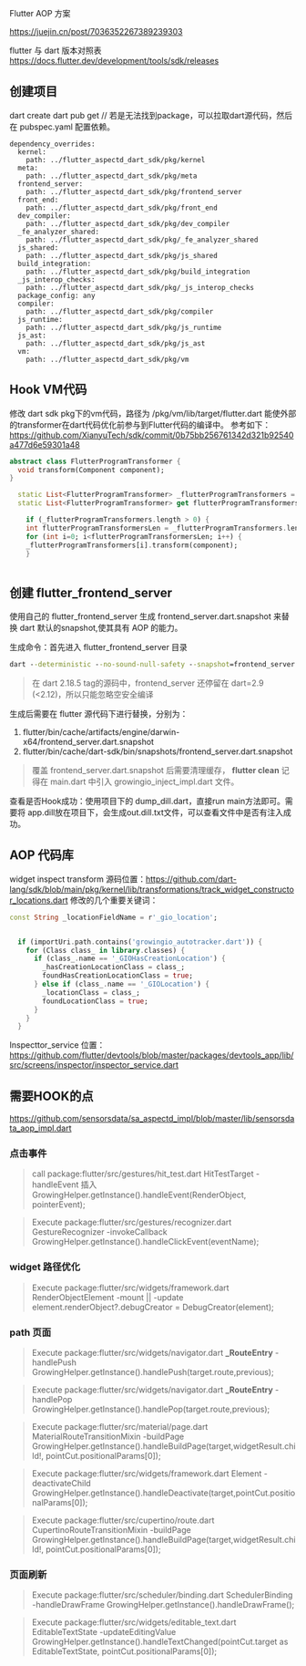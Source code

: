 Flutter AOP 方案

https://juejin.cn/post/7036352267389239303

flutter 与 dart 版本对照表
https://docs.flutter.dev/development/tools/sdk/releases


## 创建项目
dart create <Project Folder>
dart pub get
// 若是无法找到package，可以拉取dart源代码，然后在 pubspec.yaml 配置依赖。
```
dependency_overrides:
  kernel:
    path: ../flutter_aspectd_dart_sdk/pkg/kernel
  meta:
    path: ../flutter_aspectd_dart_sdk/pkg/meta
  frontend_server:
    path: ../flutter_aspectd_dart_sdk/pkg/frontend_server
  front_end:
    path: ../flutter_aspectd_dart_sdk/pkg/front_end
  dev_compiler:
    path: ../flutter_aspectd_dart_sdk/pkg/dev_compiler
  _fe_analyzer_shared:
    path: ../flutter_aspectd_dart_sdk/pkg/_fe_analyzer_shared
  js_shared:
    path: ../flutter_aspectd_dart_sdk/pkg/js_shared
  build_integration:
    path: ../flutter_aspectd_dart_sdk/pkg/build_integration
  _js_interop_checks:
    path: ../flutter_aspectd_dart_sdk/pkg/_js_interop_checks
  package_config: any
  compiler:
    path: ../flutter_aspectd_dart_sdk/pkg/compiler
  js_runtime:
    path: ../flutter_aspectd_dart_sdk/pkg/js_runtime
  js_ast:
    path: ../flutter_aspectd_dart_sdk/pkg/js_ast
  vm:
    path: ../flutter_aspectd_dart_sdk/pkg/vm
```


## Hook VM代码
修改 dart sdk pkg下的vm代码，路径为 <dart sdk>/pkg/vm/lib/target/flutter.dart
能使外部的transformer在dart代码优化前参与到Flutter代码的编译中。
参考如下：https://github.com/XianyuTech/sdk/commit/0b75bb256761342d321b92540a477d6e59301a48
```dart
abstract class FlutterProgramTransformer {
  void transform(Component component);
}

  static List<FlutterProgramTransformer> _flutterProgramTransformers = [];
  static List<FlutterProgramTransformer> get flutterProgramTransformers => _flutterProgramTransformers;

	if (_flutterProgramTransformers.length > 0) {
	int flutterProgramTransformersLen = _flutterProgramTransformers.length;
	for (int i=0; i<flutterProgramTransformersLen; i++) {
	_flutterProgramTransformers[i].transform(component);
	}
    
```

## 创建 flutter_frontend_server
使用自己的 flutter_frontend_server 生成 frontend_server.dart.snapshot 来替换 dart 默认的snapshot,使其具有 AOP 的能力。


生成命令：首先进入 flutter_frontend_server 目录
```cmd
dart --deterministic --no-sound-null-safety --snapshot=frontend_server.dart.snapshot frontend_server_starter.dart
```
> 在 dart 2.18.5 tag的源码中，frontend_server 还停留在 dart=2.9 (<2.12)，所以只能忽略空安全编译

生成后需要在 flutter 源代码下进行替换，分别为：
1. flutter/bin/cache/artifacts/engine/darwin-x64/frontend_server.dart.snapshot
2. flutter/bin/cache/dart-sdk/bin/snapshots/frontend_server.dart.snapshot

> 覆盖 frontend_server.dart.snapshot 后需要清理缓存， **flutter clean**
> 记得在 main.dart 中引入 growingio_inject_impl.dart 文件。

查看是否Hook成功：使用项目下的 dump_dill.dart，直接run main方法即可。需要将 app.dill放在项目下，会生成out.dill.txt文件，可以查看文件中是否有注入成功。


## AOP 代码库

widget inspect transform 源码位置：https://github.com/dart-lang/sdk/blob/main/pkg/kernel/lib/transformations/track_widget_constructor_locations.dart
修改的几个重要关键词：
```dart
const String _locationFieldName = r'_gio_location';


  if (importUri.path.contains('growingio_autotracker.dart')) {
    for (Class class_ in library.classes) {
      if (class_.name == '_GIOHasCreationLocation') {
        _hasCreationLocationClass = class_;
        foundHasCreationLocationClass = true;
      } else if (class_.name == '_GIOLocation') {
        _locationClass = class_;
        foundLocationClass = true;
      }
    }
  }
```

Inspecttor_service 位置：https://github.com/flutter/devtools/blob/master/packages/devtools_app/lib/src/screens/inspector/inspector_service.dart



## 需要HOOK的点

https://github.com/sensorsdata/sa_aspectd_impl/blob/master/lib/sensorsdata_aop_impl.dart

### 点击事件

> call
> package:flutter/src/gestures/hit_test.dart  HitTestTarget  -handleEvent
> 插入 GrowingHelper.getInstance().handleEvent(RenderObject, pointerEvent);

> Execute
> package:flutter/src/gestures/recognizer.dart  GestureRecognizer  -invokeCallback
> GrowingHelper.getInstance().handleClickEvent(eventName);

### widget 路径优化

> Execute
> package:flutter/src/widgets/framework.dart  RenderObjectElement  -mount || -update
> element.renderObject?.debugCreator = DebugCreator(element);


### path 页面

> Execute
> package:flutter/src/widgets/navigator.dart **_RouteEntry** -handlePush
> GrowingHelper.getInstance().handlePush(target.route,previous);

> Execute
> package:flutter/src/widgets/navigator.dart  **_RouteEntry** -handlePop
> GrowingHelper.getInstance().handlePop(target.route,previous);

> Execute
> package:flutter/src/material/page.dart  MaterialRouteTransitionMixin  -buildPage
> GrowingHelper.getInstance().handleBuildPage(target,widgetResult.child!, pointCut.positionalParams[0]);

> Execute
> package:flutter/src/widgets/framework.dart  Element  -deactivateChild
> GrowingHelper.getInstance().handleDeactivate(target,pointCut.positionalParams[0]);

> Execute
> package:flutter/src/cupertino/route.dart  CupertinoRouteTransitionMixin  -buildPage
> GrowingHelper.getInstance().handleBuildPage(target,widgetResult.child!, pointCut.positionalParams[0]);


### 页面刷新
> Execute
> package:flutter/src/scheduler/binding.dart  SchedulerBinding  -handleDrawFrame
> GrowingHelper.getInstance().handleDrawFrame();

> Execute
> package:flutter/src/widgets/editable_text.dart  EditableTextState  -updateEditingValue
> GrowingHelper.getInstance().handleTextChanged(pointCut.target as EditableTextState, pointCut.positionalParams[0]);


